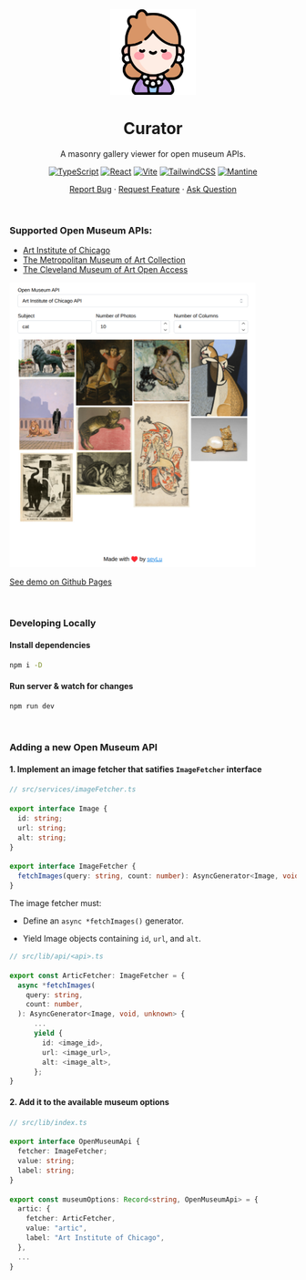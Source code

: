 <div align="center">
    <img height=150 src="./curator.svg" alt="curator icon">
    <h1>Curator</h1>
    <p>A masonry gallery viewer for open museum APIs.</p>
    <p>
        <a href="https://www.typescriptlang.org/"><img src="https://img.shields.io/badge/TypeScript-007ACC?style=for-the-badge&logo=typescript&logoColor=white" alt="TypeScript"></img></a>
        <a href="https://react.dev/"><img src="https://img.shields.io/badge/React-20232A?style=for-the-badge&logo=react&logoColor=61DAFB" alt="React"></img></a>
        <a href="https://vite.dev/"><img src="https://img.shields.io/badge/Vite-B73BFE?style=for-the-badge&logo=vite&logoColor=FFD62E" alt="Vite"></img></a>
        <a href="https://tailwindcss.com/"><img src="https://img.shields.io/badge/Tailwind_CSS-38B2AC?style=for-the-badge&logo=tailwind-css&logoColor=white" alt="TailwindCSS"></img></a>
        <a href="https://mantine.dev/"><img src="https://img.shields.io/badge/Mantine-339AF0?style=for-the-badge&logo=mantine&logoColor=white" alt="Mantine"></img></a>
    </p>
    <p>
        <a href="https://github.com/seyLu/curator/issues/new">Report Bug</a>
        ·
        <a href="https://github.com/seyLu/curator/issues/new">Request Feature</a>
        ·
        <a href="https://github.com/seyLu/curator/discussions">Ask Question</a>
    </p>
</div>

<br>

### Supported Open Museum APIs:

- [Art Institute of Chicago](https://api.artic.edu/docs/)
- [The Metropolitan Museum of Art Collection](https://metmuseum.github.io/)
- [The Cleveland Museum of Art Open Access](https://openaccess-api.clevelandart.org/)

<img height=500 src="./demo.png" alt="curator demo">

[See demo on Github Pages](https://seylu.github.io/curator)

<br>

### Developing Locally

#### Install dependencies

```bash
npm i -D
```

#### Run server & watch for changes

```bash
npm run dev
```

<br>

### Adding a new Open Museum API

#### 1. Implement an image fetcher that satifies `ImageFetcher` interface
```ts
// src/services/imageFetcher.ts

export interface Image {
  id: string;
  url: string;
  alt: string;
}

export interface ImageFetcher {
  fetchImages(query: string, count: number): AsyncGenerator<Image, void, unknown>;
}
```

The image fetcher must:

- Define an `async *fetchImages()` generator.

- Yield Image objects containing `id`, `url`, and `alt`.

```ts
// src/lib/api/<api>.ts

export const ArticFetcher: ImageFetcher = {
  async *fetchImages(
    query: string,
    count: number,
  ): AsyncGenerator<Image, void, unknown> {
      ...
      yield {
        id: <image_id>,
        url: <image_url>,
        alt: <image_alt>,
      };
}
```

#### 2. Add it to the available museum options

```ts
// src/lib/index.ts

export interface OpenMuseumApi {
  fetcher: ImageFetcher;
  value: string;
  label: string;
}

export const museumOptions: Record<string, OpenMuseumApi> = {
  artic: {
    fetcher: ArticFetcher,
    value: "artic",
    label: "Art Institute of Chicago",
  },
  ...
}
```
